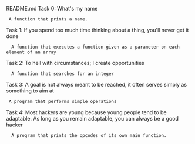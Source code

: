 README.md
Task 0: What's my name

     A function that prints a name.
Task 1: If you spend too much time thinking about a thing, you'll never get it done

      A function that executes a function given as a parameter on each element of an array
Task 2: To hell with circumstances; I create opportunities

      A function that searches for an integer
Task 3: A goal is not always meant to be reached, it often serves simply as something to aim at

     A program that performs simple operations
Task 4: Most hackers are young because young people tend to be adaptable. As long as you remain adaptable, you can always be a good hacker

      A program that prints the opcodes of its own main function.

